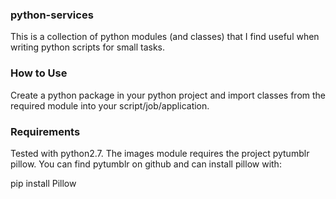 ### python-services
This is a collection of python modules (and classes) that I find useful when writing python scripts for small tasks. 

### How to Use

Create a python package in your python project and import classes from the required module into your script/job/application. 

### Requirements

Tested with python2.7. 
The images module requires the project pytumblr pillow. You can find pytumblr on github and can install pillow with: 

pip install Pillow


